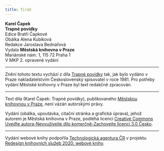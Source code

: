 ```yaml
---
title: Tiráž
---
```


**Karel Čapek**  
**Trapné povídky**  
Edice Bratři Čapkové  
Obálka Alena Kubíková  
Redakce Jaroslava Bednářová  
Vydala **Městská knihovna v Praze**  
Mariánské nám. 1, 115 72 Praha 1  
V MKP 2. opravené vydání  
[^1]: Mary, jak se daří? Pěkně jsi hrála! _Pozn. red_.  
[^2]: Máš talent, … ty jsi tak chytrá! Pověz, co by ti měl papa darovat? _Pozn. red._  
[^3]: Nechtěla bych mít jen tolik hodin. _Pozn. red._  
[^4]: No no, přirozeně … ne, jak jsi chytrá! _Pozn. red._  
[^5]: Ano, mé dítě, to můžeš. _Pozn. red._  
[^6]: A, to jste vy. _Pozn. red._  
[^7]: Ano, paní hraběnko. _Pozn. red._  
[^8]: Snad nečekáte, že se omluvím? _Pozn. red._  
[^9]: Nuže, není tedy důvod, abyste mi stála v cestě. _Pozn. red._  
[^10]: Vezměte si švestky, slečno. _Pozn. red._  
[^11]: Díky, díky, paní hraběnko.“ _Pozn. red._  
[^12]: Bájný obr Argus (Argos) měl mnoho očí, z nichž jedno stále bdělo. _Pozn. red._  
[^13]: … seď rovně! _Pozn. red._  
[^14]: Mohu se projet? _Pozn. red._  
[^15]: Pojedeš s námi? _Pozn. red._  
[^16]: Výřit – vejrat. _Pozn. red._  
[^17]: Co, Olga nejde? _Pozn. red._  
[^18]: Komplicita (z franc.) – srozumění. _Pozn. red._  
[^19]: Lambrekýny (franc.) – obloukové záclonky, závěsy. _Pozn. red._  
ISBN 978-80-7532-917-2 (webová kniha)  
V MKP 1. elektronické vydání z 10. 10. 2022.

***

Znění tohoto textu vychází z díla [Trapné povídky](https://search.mlp.cz/cz/titul/bozi-muka-trapne-povidky/14915/) tak, jak bylo vydáno v Praze nakladatelstvím Československý spisovatel v roce 1981. Pro potřeby vydání Městské knihovny v Praze byl text redakčně zpracován.

***


Text díla (Karel Čapek: Trapné povídky), publikovaného [Městskou knihovnou v Praze](https://www.mlp.cz/cz/), není vázán autorskými právy.


Vydání (obálka, upoutávka, citační stránka a grafická úprava), jehož autorem je Městská knihovna v Praze, podléhá licenci [Creative Commons Uveďte autora-Nevyužívejte dílo komerčně-Zachovejte licenci 3.0 Česko](https://creativecommons.org/licenses/by-nc-sa/3.0/cz/).

***

Vydání webové knihy podpořila [Technologická agentura ČR](https://www.tacr.cz/) v projektu [Redesign knihovních služeb 2020: webové knihy](https://starfos.tacr.cz/cs/project/TL04000391).